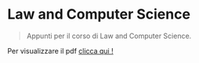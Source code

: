 # Law and Computer Science 
> Appunti per il corso di Law and Computer Science.

Per visualizzare il pdf [clicca qui !](https://raw.githubusercontent.com/LucianCrainic/LawAndCS/main/src/main.pdf)